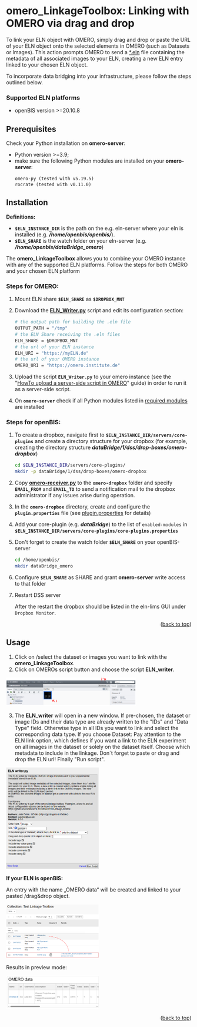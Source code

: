 <a id="readme-top"></a>
<!-- GETTING STARTED -->
# omero_LinkageToolbox: Linking with OMERO via drag and drop

To link your ELN object with OMERO, simply drag and drop or paste the URL of your ELN object onto the selected elements in OMERO (such as Datasets or Images). This action prompts OMERO to send a [*.eln](schema.md) file containing the metadata of all associated images to your ELN, creating a new ELN entry linked to your chosen ELN object.

To incorporate data bridging into your infrastructure, please follow the steps outlined below. 

### Supported ELN platforms
- openBIS version >=20.10.8

## Prerequisites

Check your Python installation on **omero-server**:
* Python version >=3.9;
* make sure the following Python modules are installed on your **omero-server**:
  ```
  omero-py (tested with v5.19.5)
  rocrate (tested with v0.11.0)
  ```


## Installation
**Definitions:**
- **`$ELN_INSTANCE_DIR`** is the path on the e.g. eln-server where your eln is installed (e.g. ***/home/openbis/openbis/***).
- **`$ELN_SHARE`** is the watch folder on your eln-server (e.g. ***/home/openbis/dataBridge_omero***)


The **omero_LinkageToolbox** allows you to combine your OMERO instance with any of the supported ELN platforms. Follow the steps for both OMERO and your chosen ELN platform

 
### Steps for OMERO:

1. Mount ELN share **`$ELN_SHARE`** as **`$DROPBOX_MNT`**
2. Download the **[ELN_Writer.py](../src/omero_LinkageToolbox/ELN_writer.py)** script and edit its configuration section:
    ```sh
    # the output path for building the .eln file 
    OUTPUT_PATH = "/tmp"
    # the ELN Share receiving the .eln files
    ELN_SHARE = §DROPBOX_MNT
    # the url of your ELN instance
    ELN_URI = "https://myELN.de"
    # the url of your OMERO instance
    OMERO_URI = "https://omero.institute.de"
    ```
    
3. Upload the script **`ELN_Writer.py`** to your omero instance (see the "[HowTo upload a server-side script in OMERO](https://omero-guides.readthedocs.io/en/latest/scripts/docs/write_scripts.html)" guide) in order to run it as a server-side script.
4. On **`omero-server`** check if all Python modules listed in [required modules](../src/omero_LinkageToolbox/requirements_omero.txt) are installed


### Steps for openBIS:
1. To create a dropbox, navigate first to **`$ELN_INSTANCE_DIR/servers/core-plugins`** and create a directory structure for your dropbox (for example, creating the directory structure ***dataBridge/1/dss/drop-boxes/omero-dropbox***)
    ```sh
    cd $ELN_INSTANCE_DIR/servers/core-plugins/
    mkdir -p dataBridge/1/dss/drop-boxes/omero-dropbox
    ```

2. Copy **[omero-receiver.py](../src/omero_LinkageToolbox/omero-receiver.py)** to the **`omero-dropbox`** folder and specify **`EMAIL_FROM`** and **`EMAIL_TO`** to send a notification mail to the dropbox administrator if any issues arise during operation.

3. In the **`omero-dropbox`** directory, create and configure the **`plugin.properties`** file (see [plugin.properties](../src/omero_LinkageToolbox/plugin.properties) for details)

4. Add your core-plugin (e.g. ***dataBridge***) to the list of `enabled-modules` in **`$ELN_INSTANCE_DIR/servers/core-plugins/core-plugins.properties`**

5. Don't forget to create the watch folder **`$ELN_SHARE`** on your openBIS-server 
    ```sh
    cd /home/openbis/
    mkdir dataBridge_omero
    ```
6. Configure **`$ELN_SHARE`** as SHARE and grant **omero-server** write access to that folder
7. Restart DSS server

   After the restart the dropbox should be listed in the eln-lims GUI under `Dropbox Monitor`.


<p align="right">(<a href="#readme-top">back to top</a>)</p>



<!-- USAGE EXAMPLES -->
## Usage

1. Click on /select the dataset or images you want to link with the **omero_LinkageToolbox**.
2. Click on OMEROs script button and choose the script **ELN_writer**.

  <img src="./images/Screenshot 2024-12-04 102417.png" alt="OMERO.web" style="width:70%; height:auto;">

3. The **ELN_writer** will open in a new window.
If pre-chosen, the dataset or image IDs and their data type are already written to the "IDs" and "Data Type" field. Otherwise type in all IDs you want to link and select the corresponding data type.
If you choose Dataset: Pay attention to the ELN link option, which defines if you want a link to the ELN experiment on all images in the dataset or solely on the dataset itself.
Choose which metadata to include in the linkage.
Don´t forget to paste or drag and drop the ELN url!
Finally "Run script".

  <img src="./images/Screenshot 2024-12-03 182723.png" alt="ELN_writter script GUI" style="width:50%; height:auto;">


**If your ELN is openBIS:**

An entry with the name „OMERO data“ will be created and linked to your pasted /drag&drop object.

<img src="./images/Screenshot 2024-12-04 125501.png" alt="openBIS Collection listing" style="width:50%; height:auto;">

Results in preview mode:

<img src="./images/Screenshot 2024-12-04 140037.png" alt="openBIS Entry preview" style="width:50%; height:auto;">

<p align="right">(<a href="#readme-top">back to top</a>)</p>


